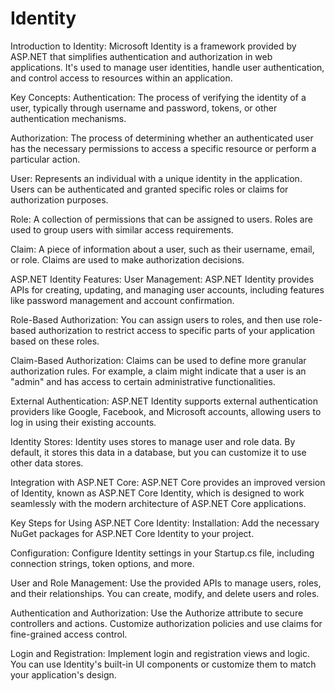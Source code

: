 # Identity

Introduction to Identity:
Microsoft Identity is a framework provided by ASP.NET that simplifies authentication and authorization in web applications. It's used to manage user identities, handle user authentication, and control access to resources within an application.

Key Concepts:
Authentication: The process of verifying the identity of a user, typically through username and password, tokens, or other authentication mechanisms.

Authorization: The process of determining whether an authenticated user has the necessary permissions to access a specific resource or perform a particular action.

User: Represents an individual with a unique identity in the application. Users can be authenticated and granted specific roles or claims for authorization purposes.

Role: A collection of permissions that can be assigned to users. Roles are used to group users with similar access requirements.

Claim: A piece of information about a user, such as their username, email, or role. Claims are used to make authorization decisions.

ASP.NET Identity Features:
User Management: ASP.NET Identity provides APIs for creating, updating, and managing user accounts, including features like password management and account confirmation.

Role-Based Authorization: You can assign users to roles, and then use role-based authorization to restrict access to specific parts of your application based on these roles.

Claim-Based Authorization: Claims can be used to define more granular authorization rules. For example, a claim might indicate that a user is an "admin" and has access to certain administrative functionalities.

External Authentication: ASP.NET Identity supports external authentication providers like Google, Facebook, and Microsoft accounts, allowing users to log in using their existing accounts.

Identity Stores: Identity uses stores to manage user and role data. By default, it stores this data in a database, but you can customize it to use other data stores.

Integration with ASP.NET Core:
ASP.NET Core provides an improved version of Identity, known as ASP.NET Core Identity, which is designed to work seamlessly with the modern architecture of ASP.NET Core applications.

Key Steps for Using ASP.NET Core Identity:
Installation: Add the necessary NuGet packages for ASP.NET Core Identity to your project.

Configuration: Configure Identity settings in your Startup.cs file, including connection strings, token options, and more.

User and Role Management: Use the provided APIs to manage users, roles, and their relationships. You can create, modify, and delete users and roles.

Authentication and Authorization: Use the Authorize attribute to secure controllers and actions. Customize authorization policies and use claims for fine-grained access control.

Login and Registration: Implement login and registration views and logic. You can use Identity's built-in UI components or customize them to match your application's design.